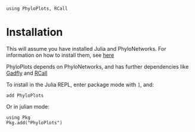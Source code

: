 ```@setup installation
using PhyloPlots, RCall
```

# Installation

This will assume you have installed Julia and PhyloNetworks. For information on how to
install them, see
[here](https://crsl4.github.io/PhyloNetworks.jl/dev/man/installation/#Installation)

PhyloPlots depends on PhyloNetworks, and has further dependencies
like [Gadfly](http://gadflyjl.org/stable/) and
[RCall](https://github.com/JuliaInterop/RCall.jl)

To install in the Julia REPL, enter package mode with `]`, and:

```
add PhyloPlots
```
Or in julian mode:

```@repl installation
using Pkg
Pkg.add("PhyloPlots")
```
